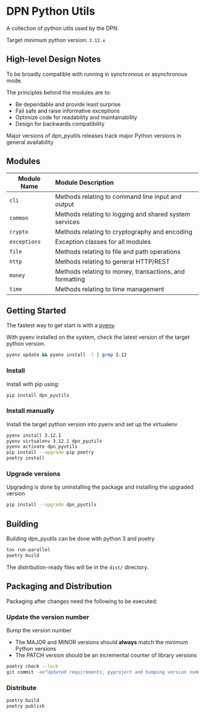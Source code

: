 # DPN Python Utils

A collection of python utils used by the DPN.

Target minimum python version: `3.12.x`

## High-level Design Notes

To be broadly compatible with running in synchronous or asynchronous mode.

The principles behind the modules are to:

-   Be dependable and provide least surprise
-   Fail safe and raise informative exceptions
-   Optimize code for readability and maintainability
-   Design for backwards compatibility

Major versions of dpn_pyutils releases track major Python versions in general
availability

## Modules

| Module Name  | Module Description                                      |
| ------------ | :------------------------------------------------------ |
| `cli`        | Methods relating to command line input and output       |
| `common`     | Methods relating to logging and shared system services  |
| `crypto`     | Methods relating to cryptography and encoding           |
| `exceptions` | Exception classes for all modules                       |
| `file`       | Methods relating to file and path operations            |
| `http`       | Methods relating to general HTTP/REST                   |
| `money`      | Methods relating to money, transactions, and formatting |
| `time`       | Methods relating to time management                     |

## Getting Started

The fastest way to get start is with a [pyenv](https://realpython.com/intro-to-pyenv/).

With pyenv installed on the system, check the latest version of the target python version.

```bash
pyenv update && pyenv install -l | grep 3.12
```

### Install

Install with pip using:

```bash
pip install dpn_pyutils
```

### Install manually

Install the target python version into pyenv and set up the virtualenv

```bash
pyenv install 3.12.1
pyenv virtualenv 3.12.1 dpn_pyutils
pyenv activate dpn_pyutils
pip install --upgrade pip poetry
poetry install
```

### Upgrade versions

Upgrading is done by uninstalling the package and installing the upgraded version

```bash
pip install --upgrade dpn_pyutils
```

## Building

Building dpn_pyutils can be done with python 3 and poetry

```bash
tox run-parallel
poetry build
```

The distribution-ready files will be in the `dist/` directory.

## Packaging and Distribution

Packaging after changes need the following to be executed:

### Update the version number

Bump the version number

-   The MAJOR and MINOR versions should **always** match the minimum Python versions
-   The PATCH version should be an incremental counter of library versions

```bash
poetry check --lock
git commit -am"Updated requirements, pyproject and bumping version number for release"
```

### Distribute

```bash
poetry build
poetry publish
```
